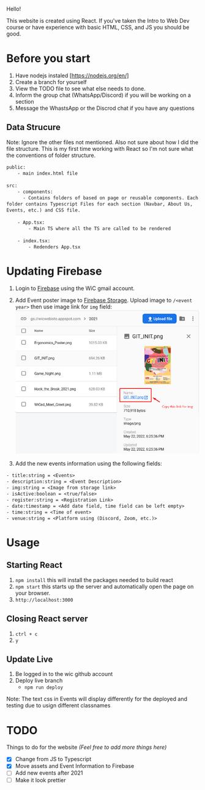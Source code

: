 Hello!

This website is created using React. If you've taken the Intro to Web Dev course or have experience with basic HTML, CSS, and JS you should be good.

# Before you start

1. Have nodejs instaled [https://nodejs.org/en/]
2. Create a branch for yourself
3. View the TODO file to see what else needs to done.
4. Inform the group chat (WhatsApp/Discord) if you will be working on a section
5. Message the WhastsApp or the Discrod chat if you have any questions

## Data Strucure

Note: Ignore the other files not mentioned. Also not sure about how I did the file structure. This is my first time working with React so I'm not sure what the conventions of folder structure.

    public:
        - main index.html file

    src:
        - components:
          - Contains folders of based on page or reusable components. Each folder contains Typescript Files for each section (Navbar, About Us, Events, etc.) and CSS file.

        - App.tsx:
            - Main TS where all the TS are called to be rendered

        - index.tsx:
            - Redenders App.tsx

# Updating Firebase

1. Login to [Firebase](https://console.firebase.google.com/u/2/project/wicwebiste/firestore/data/~2Fevents~2FMB3A1VS3flmJS7pts3kJ) using the WiC gmail account.
2. Add Event poster image to [Firebase Storage](https://console.firebase.google.com/u/2/project/wicwebiste/storage/wicwebiste.appspot.com/files). Upload image to `/<event year>` then use image link for `img` field:
   ![posterLink](./README_Img/PosterLink.png)

3. Add the new events information using the following fields:

```
- title:string = <Events>
- description:string = <Event Description>
- img:string = <Image from storage link>
- isActive:boolean = <true/false>
- register:string = <Registration Link>
- date:timestamp = <Add date field, time field can be left empty>
- time:string = <Time of event>
- venue:string = <Platform using (Discord, Zoom, etc.)>
```

# Usage

## Starting React

1. `npm install` this will install the packages needed to build react
2. `npm start` this starts up the server and automatically open the page on your browser.
3. `http://localhost:3000`

## Closing React server

1. `ctrl + c`
2. `y`

## Update Live

1. Be logged in to the wic github account
2. Deploy live branch
   - `npm run deploy`

Note: The text css in Events will display differently for the deployed and testing due to <Text> usign different classnames

# TODO

Things to do for the website
_(Feel free to add more things here)_

- [x] Change from JS to Typescript
- [x] Move assets and Event Information to Firebase
- [ ] Add new events after 2021
- [ ] Make it look prettier
